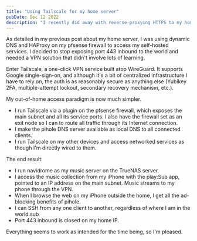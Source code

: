 ```yaml
---
title: "Using Tailscale for my home server"
pubDate: Dec 12 2022
description: "I recently did away with reverse-proxying HTTPS to my home server in favor of Tailscale, a one-click VPN."
---
```


As detailed in my previous post about my home server, I was using dynamic DNS
and HAProxy on my pfsense firewall to access my self-hosted services. I decided
to stop exposing port 443 inbound to the world and needed a VPN solution that
didn't involve lots of learning.

Enter Tailscale, a one-click VPN service built atop WireGuard. It supports
Google single-sign-on, and although it's a bit of centralized infrastructure I
have to rely on, the auth is as reasonably secure as anything else (Yubikey 2FA,
multiple-attempt lockout, secondary recovery mechanism, etc.).

My out-of-home access paradigm is now much simpler.

- I run Tailscale via a plugin on the pfsense firewall, which exposes the main
  subnet and all its service ports. I also have the firewall set as an exit node
  so I can to route all traffic through its Internet connection.
- I make the pihole DNS server available as local DNS to all connected clients.
- I run Tailscale on my other devices and access networked services as though
  I'm directly wired to them.

The end result:

- I run navidrome as my music server on the TrueNAS server.
- I access the music collection from my iPhone with the play:Sub app, pointed to
  an IP address on the main subnet. Music streams to my phone through the VPN.
- When I browse the web on my iPhone outside the home, I get all the ad-blocking
  benefits of pihole.
- I can SSH from any one client to another, regardless of where I am in the
  world.sub
- Port 443 inbound is closed on my home IP.

Everything seems to work as intended for the time being, so I'm pleased.
